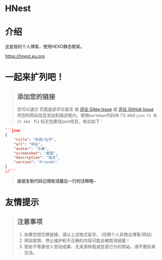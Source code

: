 # HNest

# 介绍
这是我的个人博客，使用HEXO静态框架。

https://hnest.eu.org

# 一起来扩列吧！

> ## 添加您的链接
> 您可以通过 页面底部评论留言 或 [评论 Gitee Issue](https://gitee.com/hnest/hnest/issues/I76KXJ) 或 [评论 GitHub Issue](https://github.com/DavidDengHui/HNest/issues/1) 将您的网站信息添加到描述框内，使用`markdown`代码块 {% kbd ```json %} 和 {% kbd ``` %} 标志包裹住json信息，格式如下：

```json
```json
{
    "title": "标题/名字",
    "url": "网址",
    "avatar": "头像",
    "screenshot": "截图",
    "description": "描述",
    "version": "Friends"
}
//```
```

> <i class="fa-solid fa fa-quote-left fa-pull-left"></i> **直接复制代码记得取消最后一行的注释哦~**

# 友情提示

> ## 注意事项
> 1. 如果您想交换链接，请以上述格式留言。（仅限个人非商业博客/网站）
> 2. <i class="fa-solid fa-exclamation-triangle"></i>网站故障、停止维护和不正确的内容可能会被取消链接！
> 3. 那些不尊重他人劳动成果、无来源转载或恶意行为的网站，请不要前来交流。
